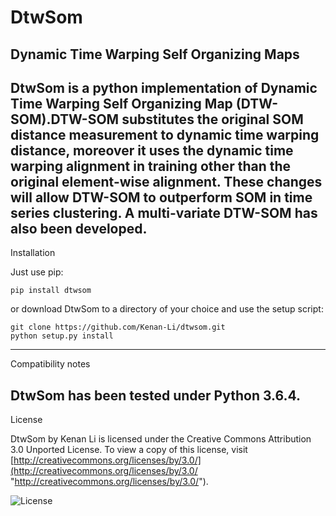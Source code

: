 <h1>DtwSom</h1>

Dynamic Time Warping Self Organizing Maps
--------------------

DtwSom is a python implementation of Dynamic Time Warping Self Organizing Map (DTW-SOM).DTW-SOM substitutes the original SOM distance measurement to dynamic time warping distance, moreover it uses the dynamic time warping alignment in training other than the original element-wise alignment. These changes will allow DTW-SOM to outperform SOM in time series clustering. A multi-variate DTW-SOM has also been developed.
---------------------
Installation

Just use pip:

    pip install dtwsom

or download DtwSom to a directory of your choice and use the setup script:

    git clone https://github.com/Kenan-Li/dtwsom.git
    python setup.py install
---------------------
Compatibility notes

DtwSom has been tested under Python 3.6.4.
---------------------
License

DtwSom by Kenan Li is licensed under the Creative Commons Attribution 3.0 Unported License. To view a copy of this license, visit [http://creativecommons.org/licenses/by/3.0/](http://creativecommons.org/licenses/by/3.0/ "http://creativecommons.org/licenses/by/3.0/").

![License]( http://i.creativecommons.org/l/by/3.0/88x31.png "Creative Commons Attribution 3.0 Unported License")
